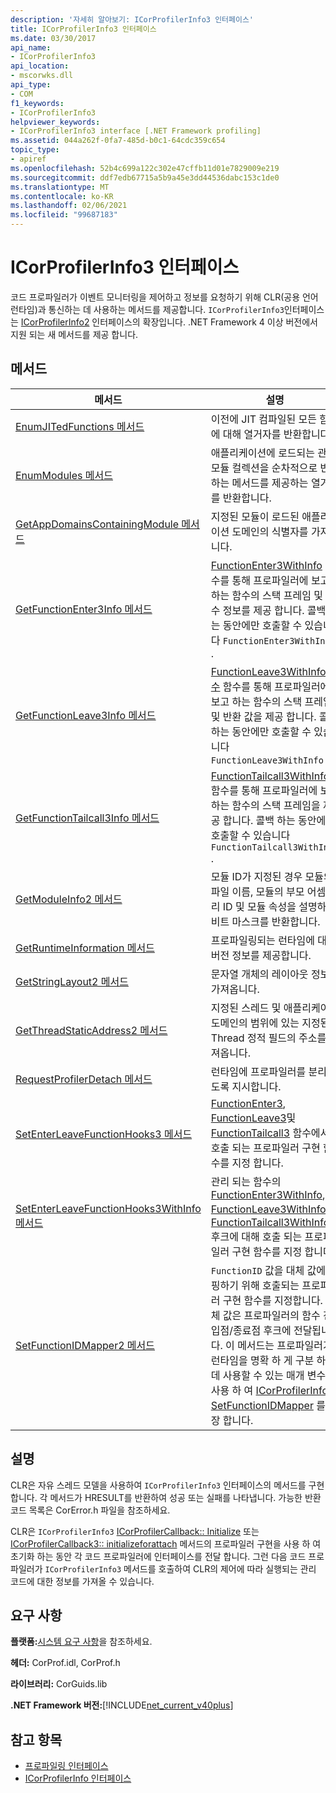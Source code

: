 ```yaml
---
description: '자세히 알아보기: ICorProfilerInfo3 인터페이스'
title: ICorProfilerInfo3 인터페이스
ms.date: 03/30/2017
api_name:
- ICorProfilerInfo3
api_location:
- mscorwks.dll
api_type:
- COM
f1_keywords:
- ICorProfilerInfo3
helpviewer_keywords:
- ICorProfilerInfo3 interface [.NET Framework profiling]
ms.assetid: 044a262f-0fa7-485d-b0c1-64cdc359c654
topic_type:
- apiref
ms.openlocfilehash: 52b4c699a122c302e47cffb11d01e7829009e219
ms.sourcegitcommit: ddf7edb67715a5b9a45e3dd44536dabc153c1de0
ms.translationtype: MT
ms.contentlocale: ko-KR
ms.lasthandoff: 02/06/2021
ms.locfileid: "99687183"
---
```

# <a name="icorprofilerinfo3-interface"></a>ICorProfilerInfo3 인터페이스

코드 프로파일러가 이벤트 모니터링을 제어하고 정보를 요청하기 위해 CLR(공용 언어 런타임)과 통신하는 데 사용하는 메서드를 제공합니다. `ICorProfilerInfo3`인터페이스는 [ICorProfilerInfo2](icorprofilerinfo2-interface.md) 인터페이스의 확장입니다. .NET Framework 4 이상 버전에서 지원 되는 새 메서드를 제공 합니다.  
  
## <a name="methods"></a>메서드  
  
|메서드|설명|  
|------------|-----------------|  
|[EnumJITedFunctions 메서드](icorprofilerinfo3-enumjitedfunctions-method.md)|이전에 JIT 컴파일된 모든 함수에 대해 열거자를 반환합니다.|  
|[EnumModules 메서드](icorprofilerinfo3-enummodules-method.md)|애플리케이션에 로드되는 관리 모듈 컬렉션을 순차적으로 반복하는 메서드를 제공하는 열거자를 반환합니다.|  
|[GetAppDomainsContainingModule 메서드](icorprofilerinfo3-getappdomainscontainingmodule-method.md)|지정된 모듈이 로드된 애플리케이션 도메인의 식별자를 가져옵니다.|  
|[GetFunctionEnter3Info 메서드](icorprofilerinfo3-getfunctionenter3info-method.md)|[FunctionEnter3WithInfo](functionenter3withinfo-function.md) 함수를 통해 프로파일러에 보고 하는 함수의 스택 프레임 및 인수 정보를 제공 합니다. 콜백 하는 동안에만 호출할 수 있습니다 `FunctionEnter3WithInfo` .|  
|[GetFunctionLeave3Info 메서드](icorprofilerinfo3-getfunctionleave3info-method.md)|[FunctionLeave3WithInfo 함수](functionleave3withinfo-function.md) 함수를 통해 프로파일러에 보고 하는 함수의 스택 프레임 및 반환 값을 제공 합니다. 콜백 하는 동안에만 호출할 수 있습니다 `FunctionLeave3WithInfo` .|  
|[GetFunctionTailcall3Info 메서드](icorprofilerinfo3-getfunctiontailcall3info-method.md)|[FunctionTailcall3WithInfo](functiontailcall3withinfo-function.md) 함수를 통해 프로파일러에 보고 하는 함수의 스택 프레임을 제공 합니다. 콜백 하는 동안에만 호출할 수 있습니다 `FunctionTailcall3WithInfo` .|  
|[GetModuleInfo2 메서드](icorprofilerinfo3-getmoduleinfo2-method.md)|모듈 ID가 지정된 경우 모듈의 파일 이름, 모듈의 부모 어셈블리 ID 및 모듈 속성을 설명하는 비트 마스크를 반환합니다.|  
|[GetRuntimeInformation 메서드](icorprofilerinfo3-getruntimeinformation-method.md)|프로파일링되는 런타임에 대한 버전 정보를 제공합니다.|  
|[GetStringLayout2 메서드](icorprofilerinfo3-getstringlayout2-method.md)|문자열 개체의 레이아웃 정보를 가져옵니다.|  
|[GetThreadStaticAddress2 메서드](icorprofilerinfo3-getthreadstaticaddress2-method.md)|지정된 스레드 및 애플리케이션 도메인의 범위에 있는 지정된 Thread 정적 필드의 주소를 가져옵니다.|  
|[RequestProfilerDetach 메서드](icorprofilerinfo3-requestprofilerdetach-method.md)|런타임에 프로파일러를 분리하도록 지시합니다.|  
|[SetEnterLeaveFunctionHooks3 메서드](icorprofilerinfo3-setenterleavefunctionhooks3-method.md)|[FunctionEnter3](functionenter3-function.md), [FunctionLeave3](functionleave3-function.md)및 [FunctionTailcall3](functiontailcall3-function.md) 함수에서 호출 되는 프로파일러 구현 함수를 지정 합니다.|  
|[SetEnterLeaveFunctionHooks3WithInfo 메서드](icorprofilerinfo3-setenterleavefunctionhooks3withinfo-method.md)|관리 되는 함수의 [FunctionEnter3WithInfo](functionenter3withinfo-function.md), [FunctionLeave3WithInfo](functionleave3withinfo-function.md)및 [FunctionTailcall3WithInfo](functiontailcall3withinfo-function.md) 후크에 대해 호출 되는 프로파일러 구현 함수를 지정 합니다.|  
|[SetFunctionIDMapper2 메서드](icorprofilerinfo3-setfunctionidmapper2-method.md)|`FunctionID` 값을 대체 값에 매핑하기 위해 호출되는 프로파일러 구현 함수를 지정합니다. 대체 값은 프로파일러의 함수 진입점/종료점 후크에 전달됩니다. 이 메서드는 프로파일러가 런타임을 명확 하 게 구분 하는 데 사용할 수 있는 매개 변수를 사용 하 여 [ICorProfilerInfo:: SetFunctionIDMapper](icorprofilerinfo-setfunctionidmapper-method.md) 를 확장 합니다.|  
  
## <a name="remarks"></a>설명  

 CLR은 자유 스레드 모델을 사용하여 `ICorProfilerInfo3` 인터페이스의 메서드를 구현합니다. 각 메서드가 HRESULT를 반환하여 성공 또는 실패를 나타냅니다. 가능한 반환 코드 목록은 CorError.h 파일을 참조하세요.  
  
 CLR은 `ICorProfilerInfo3` [ICorProfilerCallback:: Initialize](icorprofilercallback-initialize-method.md) 또는 [ICorProfilerCallback3:: initializeforattach](icorprofilercallback3-initializeforattach-method.md) 메서드의 프로파일러 구현을 사용 하 여 초기화 하는 동안 각 코드 프로파일러에 인터페이스를 전달 합니다. 그런 다음 코드 프로파일러가 `ICorProfilerInfo3` 메서드를 호출하여 CLR의 제어에 따라 실행되는 관리 코드에 대한 정보를 가져올 수 있습니다.  
  
## <a name="requirements"></a>요구 사항  

 **플랫폼:**[시스템 요구 사항](../../get-started/system-requirements.md)을 참조하세요.  
  
 **헤더:** CorProf.idl, CorProf.h  
  
 **라이브러리:** CorGuids.lib  
  
 **.NET Framework 버전:**[!INCLUDE[net_current_v40plus](../../../../includes/net-current-v40plus-md.md)]  
  
## <a name="see-also"></a>참고 항목

- [프로파일링 인터페이스](profiling-interfaces.md)
- [ICorProfilerInfo 인터페이스](icorprofilerinfo-interface.md)
